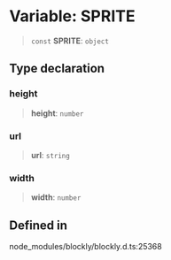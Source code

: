 # Variable: SPRITE

> `const` **SPRITE**: `object`

## Type declaration

### height

> **height**: `number`

### url

> **url**: `string`

### width

> **width**: `number`

## Defined in

node_modules/blockly/blockly.d.ts:25368
